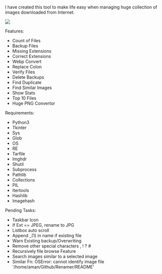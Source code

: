 I have created this tool to make life easy when managing huge collection of images downloaded from Internet.

![](File-Extension-Doctor/images/main.png)


Features:

- Count of Files
- Backup Files
- Missing Extensions
- Correct Extensions
- Webp Convert
- Replace Colon
- Verify Files
- Delete Backups
- Find Duplicate
- Find Similar Images
- Show Stats
- Top 10 Files
- Huge PNG Convertor


Requirements:
- Python3
- Tkinter
- Sys
- Glob
- OS
- RE
- Tarfile
- Imghdr
- Shutil
- Subprocess
- Pathlib
- Collections
- PIL
- Itertools
- Hashlib
- Imagehash


Pending Tasks:

- Taskbar Icon
- If Ext == JPEG, rename to JPG
- Listbox auto scroll
- Append _(1) in name if existing file
- Warn Existing backup/Overwriting
- Remove other special characters , ! ? #
- Recursively file browse Feature
- Search images similar to a selected image
- Similar Fn: OSError: cannot identify image file '/home/aman/Github/Renamer/README'
